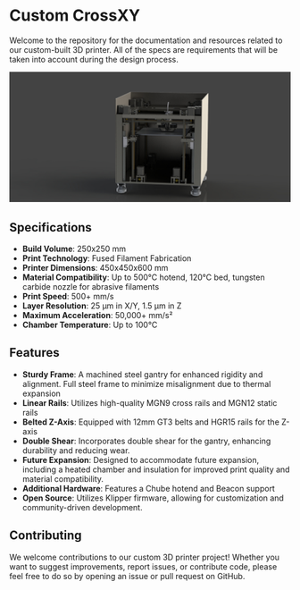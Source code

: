 # Custom CrossXY

Welcome to the repository for the documentation and resources related to our custom-built 3D printer. All of the specs are requirements that will be taken into account during the design process.

![3D Printer Render](Images/printer_render_temp.JPG)

## Specifications

- **Build Volume**: 250x250 mm
- **Print Technology**: Fused Filament Fabrication
- **Printer Dimensions**: 450x450x600 mm
- **Material Compatibility**: Up to 500°C hotend, 120°C bed, tungsten carbide nozzle for abrasive filaments
- **Print Speed**: 500+ mm/s
- **Layer Resolution**: 25 μm in X/Y, 1.5 μm in Z
- **Maximum Acceleration**: 50,000+ mm/s²
- **Chamber Temperature**: Up to 100°C

## Features

- **Sturdy Frame**: A machined steel gantry for enhanced rigidity and alignment. Full steel frame to minimize misalignment due to thermal expansion
- **Linear Rails**: Utilizes high-quality MGN9 cross rails and MGN12 static rails
- **Belted Z-Axis**: Equipped with 12mm GT3 belts and HGR15 rails for the Z-axis
- **Double Shear**: Incorporates double shear for the gantry, enhancing durability and reducing wear.
- **Future Expansion**: Designed to accommodate future expansion, including a heated chamber and insulation for improved print quality and material compatibility.
- **Additional Hardware**: Features a Chube hotend and Beacon support
- **Open Source**: Utilizes Klipper firmware, allowing for customization and community-driven development.

## Contributing

We welcome contributions to our custom 3D printer project! Whether you want to suggest improvements, report issues, or contribute code, please feel free to do so by opening an issue or pull request on GitHub.


